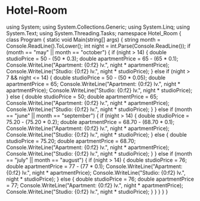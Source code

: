 # Hotel-Room
using System; using System.Collections.Generic; using System.Linq; using System.Text; using System.Threading.Tasks;  namespace Hotel_Room {     class Program     {         static void Main(string[] args)         {             string month = Console.ReadLine().ToLower();             int night = int.Parse(Console.ReadLine());              if (month == "may" || month == "october")             {                 if (night > 14)                 {                     double studioPrice = 50 - (50 * 0.3);                     double apartmentPrice = 65 - (65 * 0.1);                     Console.WriteLine("Apartment: {0:f2} lv.", night * apartmentPrice);                     Console.WriteLine("Studio: {0:f2} lv.", night * studioPrice);                 }                 else if (night > 7 &amp;&amp; night &lt;= 14)                 {                     double studioPrice = 50 - (50 * 0.05);                     double apartmentPrice = 65;                     Console.WriteLine("Apartment: {0:f2} lv.", night * apartmentPrice);                     Console.WriteLine("Studio: {0:f2} lv.", night * studioPrice);                 }                 else                 {                     double studioPrice = 50;                     double apartmentPrice = 65;                     Console.WriteLine("Apartment: {0:f2} lv.", night * apartmentPrice);                     Console.WriteLine("Studio: {0:f2} lv.", night * studioPrice);                 }              }             else if (month == "june" || month == "september")             {                 if (night > 14)                 {                     double studioPrice = 75.20 - (75.20 * 0.2);                     double apartmentPrice = 68.70 - (68.70 * 0.1);                     Console.WriteLine("Apartment: {0:f2} lv.", night * apartmentPrice);                     Console.WriteLine("Studio: {0:f2} lv.", night * studioPrice);                 }                  else                 {                     double studioPrice = 75.20;                     double apartmentPrice = 68.70;                     Console.WriteLine("Apartment: {0:f2} lv.", night * apartmentPrice);                     Console.WriteLine("Studio: {0:f2} lv.", night * studioPrice);                 }             }             else if (month == "july" || month == "august")             {                 if (night > 14)                 {                     double studioPrice = 76;                     double apartmentPrice = 77 - (77 * 0.1);                     Console.WriteLine("Apartment: {0:f2} lv.", night * apartmentPrice);                     Console.WriteLine("Studio: {0:f2} lv.", night * studioPrice);                 }                  else                 {                     double studioPrice = 76;                     double apartmentPrice = 77;                     Console.WriteLine("Apartment: {0:f2} lv.", night * apartmentPrice);                     Console.WriteLine("Studio: {0:f2} lv.", night * studioPrice);                 }             }         }     } }
